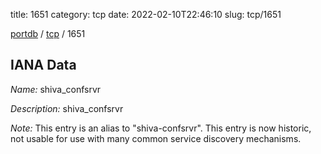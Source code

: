 title: 1651
category: tcp
date: 2022-02-10T22:46:10
slug: tcp/1651

[portdb](/) / [tcp](/category/tcp.html) / 1651


## IANA Data

_Name:_ shiva_confsrvr

_Description:_ shiva_confsrvr

_Note:_ This entry is an alias to "shiva-confsrvr".
This entry is now historic, not usable for use with many
common service discovery mechanisms.

